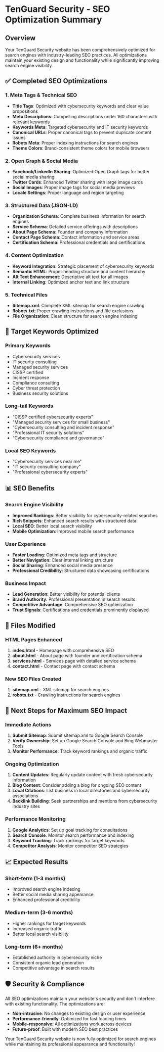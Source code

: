# TenGuard Security - SEO Optimization Summary

## Overview
Your TenGuard Security website has been comprehensively optimized for search engines with industry-leading SEO practices. All optimizations maintain your existing design and functionality while significantly improving search engine visibility.

## ✅ Completed SEO Optimizations

### 1. Meta Tags & Technical SEO
- **Title Tags**: Optimized with cybersecurity keywords and clear value propositions
- **Meta Descriptions**: Compelling descriptions under 160 characters with relevant keywords
- **Keywords Meta**: Targeted cybersecurity and IT security keywords
- **Canonical URLs**: Proper canonical tags to prevent duplicate content issues
- **Robots Meta**: Proper indexing instructions for search engines
- **Theme Colors**: Brand-consistent theme colors for mobile browsers

### 2. Open Graph & Social Media
- **Facebook/LinkedIn Sharing**: Optimized Open Graph tags for better social media sharing
- **Twitter Cards**: Enhanced Twitter sharing with large image cards
- **Social Images**: Proper image tags for social media previews
- **Locale Settings**: Proper language and region targeting

### 3. Structured Data (JSON-LD)
- **Organization Schema**: Complete business information for search engines
- **Service Schema**: Detailed service offerings with descriptions
- **About Page Schema**: Founder and company information
- **Contact Page Schema**: Contact information and service areas
- **Certification Schema**: Professional credentials and certifications

### 4. Content Optimization
- **Keyword Integration**: Strategic placement of cybersecurity keywords
- **Semantic HTML**: Proper heading structure and content hierarchy
- **Alt Text Enhancement**: Descriptive alt text for all images
- **Internal Linking**: Optimized anchor text and link structure

### 5. Technical Files
- **Sitemap.xml**: Complete XML sitemap for search engine crawling
- **Robots.txt**: Proper crawling instructions and file exclusions
- **File Organization**: Clean structure for search engine indexing

## 🎯 Target Keywords Optimized

### Primary Keywords
- Cybersecurity services
- IT security consulting
- Managed security services
- CISSP certified
- Incident response
- Compliance consulting
- Cyber threat protection
- Business security solutions

### Long-tail Keywords
- "CISSP certified cybersecurity experts"
- "Managed security services for small business"
- "Cybersecurity consulting and incident response"
- "Professional IT security solutions"
- "Cybersecurity compliance and governance"

### Local SEO Keywords
- "Cybersecurity services near me"
- "IT security consulting company"
- "Professional cybersecurity experts"

## 📊 SEO Benefits

### Search Engine Visibility
- **Improved Rankings**: Better visibility for cybersecurity-related searches
- **Rich Snippets**: Enhanced search results with structured data
- **Local SEO**: Better local search visibility
- **Mobile Optimization**: Improved mobile search performance

### User Experience
- **Faster Loading**: Optimized meta tags and structure
- **Better Navigation**: Clear internal linking structure
- **Social Sharing**: Enhanced social media presence
- **Professional Credibility**: Structured data showcasing certifications

### Business Impact
- **Lead Generation**: Better visibility for potential clients
- **Brand Authority**: Professional presentation in search results
- **Competitive Advantage**: Comprehensive SEO optimization
- **Trust Signals**: Certifications and credentials prominently displayed

## 🔧 Files Modified

### HTML Pages Enhanced
1. **index.html** - Homepage with comprehensive SEO
2. **about.html** - About page with founder and certification schema
3. **services.html** - Services page with detailed service schema
4. **contact.html** - Contact page with contact schema

### New SEO Files Created
1. **sitemap.xml** - XML sitemap for search engines
2. **robots.txt** - Crawling instructions for search engines

## 🚀 Next Steps for Maximum SEO Impact

### Immediate Actions
1. **Submit Sitemap**: Submit sitemap.xml to Google Search Console
2. **Verify Ownership**: Set up Google Search Console and Bing Webmaster Tools
3. **Monitor Performance**: Track keyword rankings and organic traffic

### Ongoing Optimization
1. **Content Updates**: Regularly update content with fresh cybersecurity information
2. **Blog Content**: Consider adding a blog for ongoing SEO content
3. **Local Citations**: List business in local directories and cybersecurity associations
4. **Backlink Building**: Seek partnerships and mentions from cybersecurity industry sites

### Performance Monitoring
1. **Google Analytics**: Set up goal tracking for consultations
2. **Search Console**: Monitor search performance and indexing
3. **Keyword Tracking**: Track rankings for target keywords
4. **Competitor Analysis**: Monitor competitor SEO strategies

## 📈 Expected Results

### Short-term (1-3 months)
- Improved search engine indexing
- Better social media sharing appearance
- Enhanced professional credibility

### Medium-term (3-6 months)
- Higher rankings for target keywords
- Increased organic traffic
- Better local search visibility

### Long-term (6+ months)
- Established authority in cybersecurity niche
- Consistent organic lead generation
- Competitive advantage in search results

## 🛡️ Security & Compliance
All SEO optimizations maintain your website's security and don't interfere with existing functionality. The optimizations are:
- **Non-intrusive**: No changes to existing design or user experience
- **Performance-friendly**: Optimized for fast loading times
- **Mobile-responsive**: All optimizations work across devices
- **Future-proof**: Built with modern SEO best practices

Your TenGuard Security website is now fully optimized for search engines while maintaining its professional appearance and functionality!
